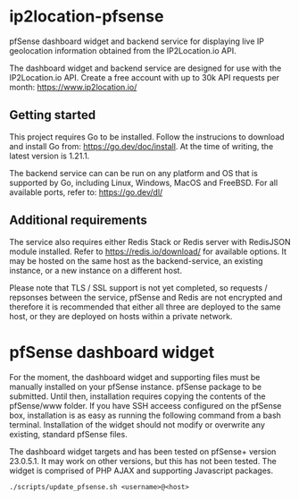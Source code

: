 
# ip2location-pfsense

pfSense dashboard widget and backend service for displaying live IP geolocation information obtained from the IP2Location.io API. 

The dashboard widget and backend service are designed for use with the IP2Location.io API. Create a free account with up to 30k API requests per month: https://www.ip2location.io/

## Getting started

This project requires Go to be installed. Follow the instrucions to download and install Go from: https://go.dev/doc/install. At the time of writing, the latest version is 1.21.1.

The backend service can can be run on any platform and OS that is supported by Go, including Linux, Windows, MacOS and FreeBSD. For all available ports, refer to: https://go.dev/dl/

## Additional requirements

The service also requires either Redis Stack or Redis server with RedisJSON module installed. Refer to https://redis.io/download/ for available options. It may be hosted on the same host as the backend-service, an existing instance, or a new instance on a different host. 

Please note that TLS / SSL support is not yet completed, so requests / repsonses between the service, pfSense and Redis are not encrypted and therefore it is recommended that either all three are deployed to the same host, or they are deployed on hosts within a private network. 

# pfSense dashboard widget

For the moment, the dashboard widget and supporting files must be manually installed on your pfSense instance. pfSense package to be submitted. Until then, installation requires copying the contents of the pfSense/www folder. 
If you have SSH acceess configured on the pfSense box, installation is as easy as running the following command from a bash terminal. Installation of the widget should not modify or overwrite any existing, standard pfSense files.

The dashboard widget targets and has been tested on pfSense+ version 23.0.5.1. It may work on other versions, but this has not been tested. The widget is comprised of PHP AJAX and supporting Javascript packages.

```
./scripts/update_pfsense.sh <username>@<host>
```
